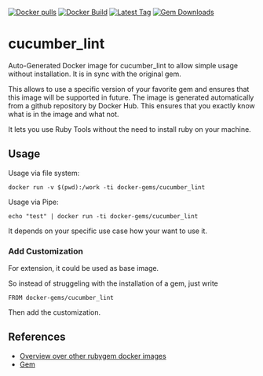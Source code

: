[![Docker pulls](https://img.shields.io/docker/pulls/rubygem/cucumber_lint.svg)](https://hub.docker.com/r/rubygem/cucumber_lint/)
[![Docker Build](https://img.shields.io/docker/automated/rubygem/cucumber_lint.svg)](https://hub.docker.com/r/rubygem/cucumber_lint/)
[![Latest Tag](https://img.shields.io/github/tag/docker-rubygem/cucumber_lint.svg)](https://hub.docker.com/r/rubygem/cucumber_lint/)
[![Gem Downloads](https://img.shields.io/gem/dt/cucumber_lint.svg)](https://rubygems.org/gems/cucumber_lint/)
# cucumber_lint

Auto-Generated Docker image for cucumber_lint to allow simple usage without installation.
It is in sync with the original gem.

This allows to use a specific version of your favorite gem and ensures that this image will be supported in future.
The image is generated automatically from a github repository by Docker Hub.
This ensures that you exactly know what is in the image and what not.

It lets you use Ruby Tools without the need to install ruby on your machine.

## Usage

Usage via file system:

`docker run -v $(pwd):/work -ti docker-gems/cucumber_lint`

Usage via Pipe:

`echo "test" | docker run -ti docker-gems/cucumber_lint`

It depends on your specific use case how your want to use it.

### Add Customization

For extension, it could be used as base image.

So instead of struggeling with the installation of a gem, just write

`FROM docker-gems/cucumber_lint`

Then add the customization.

## References

 - [Overview over other rubygem docker images](https://github.com/thinkbot/docker-rubygem)
 - [Gem](https://rubygems.org/gems/cucumber_lint/)

